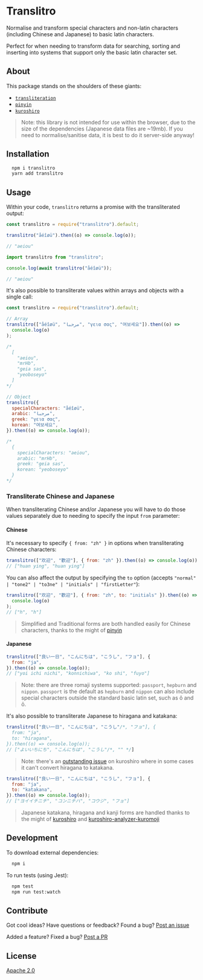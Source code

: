 # Translitro

Normalise and transform special characters and non-latin characters (including Chinese and Japanese) to basic latin characters.

Perfect for when needing to transform data for searching, sorting and inserting into systems that support only the basic latin character set.

## About

This package stands on the shoulders of these giants:

- [`transliteration`](https://github.com/dzcpy/transliteration)
- [`pinyin`](https://github.com/hotoo/pinyin)
- [`kuroshiro`](https://github.com/hexenq/kuroshiro)

> Note: this library is not intended for use within the browser, due to the size of the dependencies (Japanese data files are ~19mb). If you need to normalise/sanitise data, it is best to do it server-side anyway!

## Installation

```sh
  npm i translitro
  yarn add translitro
```

## Usage

Within your code, `translitro` returns a promise with the transliterated output:

```js
const translitro = require("translitro").default;

translitro("åéîøü").then((o) => console.log(o));

// "aeiou"
```

```typescript
import translitro from "translitro";

console.log(await translitro("åéîøü"));

// "aeiou"
```

It's also possible to transliterate values within arrays and objects with a single call:

```js
const translitro = require("translitro").default;

// Array
translitro(["åéîøü", "مرحبا", "γεια σας", "여보세요"]).then((o) =>
  console.log(o)
);

/*
  [
    "aeiou",
    "mrHb",
    "geia sas",
    "yeoboseyo"
  ]
*/

// Object
translitro({
  specialCharacters: "åéîøü",
  arabic: "مرحبا",
  greek: "γεια σας",
  korean: "여보세요",
}).then((o) => console.log(o));

/*
  {
    specialCharacters: "aeiou",
    arabic: "mrHb",
    greek: "geia sas",
    korean: "yeoboseyo"
  }
*/
```

### Transliterate Chinese and Japanese

When transliterating Chinese and/or Japanese you will have to do those values separately due to needing to specify the input `from` parameter:

#### Chinese

It's necessary to specify `{ from: "zh" }` in options when transliterating Chinese characters:

```js
translitro(["欢迎", "歡迎"], { from: "zh" }).then((o) => console.log(o));
// ["huan ying", "huan ying"]
```

You can also affect the output by specifying the `to` option (accepts `"normal" | "tone2" | "to3ne" | "initials" | "firstLetter"`):

```js
translitro(["欢迎", "歡迎"], { from: "zh", to: "initials" }).then((o) =>
  console.log(o)
);
// ["h", "h"]
```

> Simplified and Traditional forms are both handled easily for Chinese characters, thanks to the might of [pinyin](https://github.com/hotoo/pinyin)

#### Japanese

```js
translitro(["良い一日", "こんにちは", "こうし", "フョ"], {
  from: "ja",
}).then((o) => console.log(o));
// ["yoi ichi nichi", "konnichiwa", "ko shi", "fuyo"]
```

> Note: there are three romaji systems supported: `passport`, `hepburn` and `nippon`.
> `passport` is the default as `hepburn` and `nippon` can also include special characters outside the standard basic latin set, such as ô and ō.

It's also possible to transliterate Japanese to hiragana and katakana:

```js
translitro(["良い一日", "こんにちは", "こうし"/*, "フョ"], {
  from: "ja",
  to: "hiragana",
}).then((o) => console.log(o));
// ["よいいちにち", "こんにちは", "こうし"/*, "" */]
```

> Note: there's an [outstanding issue](https://github.com/hexenq/kuroshiro/issues/64) on kuroshiro where in some cases it can't convert hiragana to katakana.

```js
translitro(["良い一日", "こんにちは", "こうし", "フョ"], {
  from: "ja",
  to: "katakana",
}).then((o) => console.log(o));
// ["ヨイイチニチ", "コンニチハ", "コウジ", "フョ"]
```

> Japanese katakana, hiragana and kanji forms are handled thanks to the might of [kuroshiro](https://github.com/hexenq/kuroshiro) and [kuroshiro-analyzer-kuromoji](https://github.com/hexenq/kuroshiro-analyzer-kuromoji)

## Development

To download external dependencies:

```bash
  npm i
```

To run tests (using Jest):

```bash
  npm test
  npm run test:watch
```

## Contribute

Got cool ideas? Have questions or feedback? Found a bug? [Post an issue](https://github.com/lvl99/translitro/issues)

Added a feature? Fixed a bug? [Post a PR](https://github.com/lvl99/translitro/compare)

## License

[Apache 2.0](LICENSE.md)
